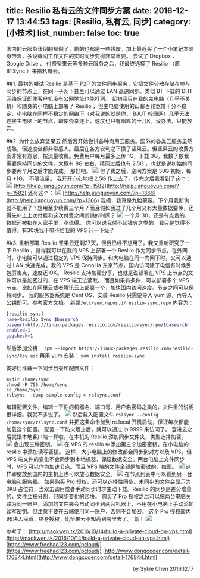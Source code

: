 title: Resilio 私有云的文件同步方案
date: 2016-12-17 13:44:53
tags: [Resilio, 私有云, 同步]
category: [小技术]
list_number: false
toc: true
---
国内的云服务该倒的都倒了，剩的也都是一些残废。加上最近买了一个小笔记本随身带着，多设备间工作文件的实时同步变得非常重要。
尝试了 Dropbox 、 Google Drive 、 付费坚果云等多种云服务之后，我最终选择了 Resilio （原 BTSync ）来搭私有云。
<!-- more -->
##1. 最初的尝试
Resilio 是基于 P2P 的文件同步服务，它把文件分散存储在参与同步的节点上，在同一子网下甚至可以通过 LAN 高速同步。类似 BT 下载的 DHT 网络保证即使客户机没有公网地址也能打洞。
起初我只在我的主电脑（几乎不关机）和随身的小电脑上部署了 Resilio ，但主电脑使用的山寨百兆宽带十分不稳定，小电脑在同样不稳定的网络下（对我说的就是你， BJUT 校园网）几乎无法连接主电脑上的节点，即使侥幸连上，速度也只有幽默的十几K。没办法，只能放弃。

##2. 为什么放弃坚果云
然后我开始尝试各种商用云服务。国外的各类云服务虽然成熟，但速度全都非常感人。最后在各方安利之下换了坚果云。但坚果云的收费方案非常有意思，按流量收费。免费用户每月最多上传 1G，下载 3G。我数了数我需要保持同步的文件，大概有 8G 左右，精简过后也有 2.5G ，也就是说初始的同步要两个月之后才能完成。
那好吧。
![](/blogimg/20161217-resilio/2016-12-17-14-05-16.jpg)
付了费之后，空间方案是 30G 初始，每月 +1G， 不限流量。 我开开心心地把 2.5G 传上去了。传完之后我看到了这个：
![](/blogimg/20161217-resilio/2016-12-17-14-10-33.jpg)
[http://help.jianguoyun.com/?p=1582](http://help.jianguoyun.com/?p=1582)
还有这个：
![](/blogimg/20161217-resilio/2016-12-17-14-11-43.jpg)
[http://help.jianguoyun.com/?p=1366](http://help.jianguoyun.com/?p=1366)
我擦，我真是九脸蒙蔽。下个月我断供就不能用了？想用至少续费三个月？而且假如我过了几个月又有大量数据要传，还得先补上上次付费和这次付费之间断供的时间？
![](/blogimg/20161217-resilio/2016-12-17-14-18-48.jpg)
一个月 30，还是有点贵的，数据还被掐在人家手里，不值得。
你可以说我付不起钱穷之类的，我只是觉得不值得。有30块我干嘛不给我的 VPS 升一下级？

##3. 重新部署 Resilio
坚果云还剩27天，但我已经不想用了。我又重新研究了一下 Resilio ，觉得我可以在我的 VPS 上部署一个 Resilio 作为同步节点。在外网时，小电脑可以通过稳定的 VPS 保持同步。和大电脑在同一内网下时，又可以通过 LAN 快速完成。我的 VPS 是 ConoHa 东京节点，国内访问除了电信有时候丢包厉害点，速度还 OK。
Resilio 支持加密分享，也就是说部署在 VPS 上节点的文件可以是加密过的，在 VPS 端无法读取。
而且如果有条件，可以部署多个 VPS 节点，比如在阿里云或者腾讯云上部署一个，加快国内访问速度。节点之间可以保持同步。
我的服务器系统是 Cent OS，安装 Resilio 只需要导入 yum 源，再导入公钥即可。参考[官方文档](https://help.getsync.com/hc/en-us/articles/206178924)。
新建`/etc/yum.repos.d/resilio-sync.repo`
内容为：
``` bash
[resilio-sync]
name=Resilio Sync $basearch
baseurl=http://linux-packages.resilio.com/resilio-sync/rpm/$basearch
enabled=1
gpgcheck=1
```
然后添加公钥：
`rpm --import https://linux-packages.resilio.com/resilio-sync/key.asc`
再用 yum 安装：
`yum install resilio-sync`

安好后准备一下同步目录和配置文件：
``` shell
mkdir /home/sync
chmod -R 755 /home/sync
cd /home/sync
rslsync --dump-sample-config > rslsync.conf
```
编辑配置文件，编辑一下你的机器名、端口号、用户名密码之类的。文件里的说明很详细。我就不多说了。
![](/blogimg/20161217-resilio/2016-12-17-14-51-10.jpg)
然后载入配置文件
`rslsync --config /home/sync/rslsync.conf`
并把这条命令加到 rc.local 开机启动，保证每次都能加载这个配置。
配置一下防火墙之后，就可以通过 ip:9999 来访问了。
登进去之后就跟本地客户端一样啦。在本机的 Resilio 添加同步文件夹，类型选择加密。
![](/blogimg/20161217-resilio/2016-12-17-14-57-41.jpg)
会出现三种密钥。
![](/blogimg/20161217-resilio/2016-12-17-15-00-01.jpg)
在 VPS 的 resilio 中添加第三个加密密钥，在小电脑的 resilio 中添加读写密钥。
这样，大小电脑上的修改都会同步到对方以及 VPS，但 VPS 端文件的变化不会同步到本地机器，保证数据安全。两台电脑上文件同步时，VPS 可以作为加速节点。而且 VPS 端的文件全部是加密过的，如图。
![](/blogimg/20161217-resilio/2016-12-17-15-02-16.jpg)
这样即使放到国内的主机上也可以放心数据安全。
![](/blogimg/20161217-resilio/2016-12-17-15-03-34.jpg)
在节点列表中可以看到另一台电脑和服务器。
如果购买 Pro 授权，还可以选择性同步。未同步的文件会显示为 0KB 占位符，当双击调用或者手动同步时才主动下载。Resilio 的同步是差分增量的，文件会被分割，只同步变化的区块。
购买了 Pro 授权之后可以把两台电脑关联为同一账户，添加的文件夹会自动同步到两台机器上，不用在小电脑上手动添加读写密钥。但注意不要在云端使用同一账户，否则不会加密。
这个 Pro 授权国内99块人民币，终身授权。比坚果云不知高到哪里去了。
氪！
![](/blogimg/20161217-resilio/2016-12-17-15-20-47.jpg)


参考了：
[http://maokwen.tk/2016/10/14/build-a-private-cloud-on-vps.html](http://maokwen.tk/2016/10/14/build-a-private-cloud-on-vps.html)
[https://www.freehao123.com/pcloud/](https://www.freehao123.com/pcloud/)
[http://www.dongcoder.com/detail-176844.html](http://www.dongcoder.com/detail-176844.html)

<p align = right>
by Sykie Chen
2016.12.17
</p>